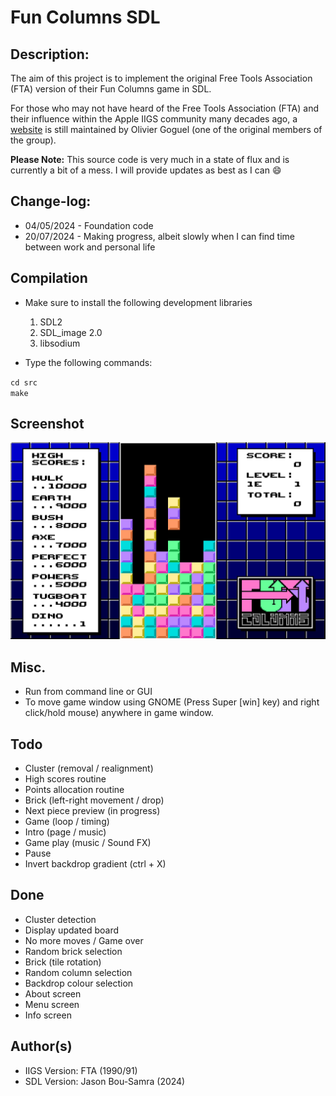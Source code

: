 # Fun Columns SDL

## Description:
The aim of this project is to implement the original Free Tools Association (FTA) version of their Fun Columns game in SDL.

For those who may not have heard of the Free Tools Association (FTA) and their influence within the Apple IIGS community many
decades ago, a [website](http://www.freetoolsassociation.com/) is still maintained by Olivier Goguel (one of the original members of the group).

<b>Please Note:</b> This source code is very much in a state of flux and is currently a bit of a mess.
I will provide updates as best as I can :smile:

## Change-log:

* 04/05/2024 - Foundation code
* 20/07/2024 - Making progress, albeit slowly when I can find time between work and personal life

## Compilation
* Make sure to install the following development libraries
  1. SDL2
  2. SDL_image 2.0
  3. libsodium
 
* Type the following commands:

`cd src`<br>
`make`

## Screenshot
![Fun Columns](https://raw.githubusercontent.com/bou-samra/Fun-Columns-SDL/main/img/fun-columns.png)

## Misc.
* Run from command line or GUI
* To move game window using GNOME (Press Super [win] key) and right click/hold mouse) anywhere in game window.

## Todo
* Cluster (removal / realignment)
* High scores routine
* Points allocation routine
* Brick (left-right movement / drop)
* Next piece preview (in progress)
* Game (loop / timing)
* Intro (page / music)
* Game play (music / Sound FX)
* Pause
* Invert backdrop gradient (ctrl + X)

## Done
* Cluster detection
* Display updated board
* No more moves / Game over
* Random brick selection
* Brick (tile rotation)
* Random column selection
* Backdrop colour selection
* About screen
* Menu screen
* Info screen

## Author(s)
* IIGS Version: FTA (1990/91)
* SDL Version: Jason Bou-Samra (2024)
